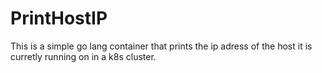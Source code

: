 # PrintHostIP
This is a simple go lang container that prints the ip adress of the host it is curretly running on in a k8s cluster.

